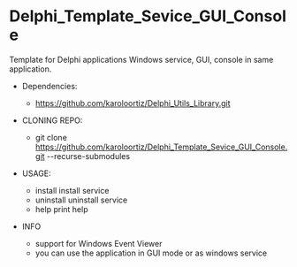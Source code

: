 # Delphi_Template_Sevice_GUI_Console

Template for Delphi applications
Windows service, GUI, console in same application.

- Dependencies:
  - https://github.com/karoloortiz/Delphi_Utils_Library.git
 
- CLONING REPO:
  - git clone https://github.com/karoloortiz/Delphi_Template_Sevice_GUI_Console.git --recurse-submodules

- USAGE:
  - install install service
  - uninstall uninstall service
  - help print help

- INFO
  - support for Windows Event Viewer
  - you can use the application in GUI mode or as windows service
